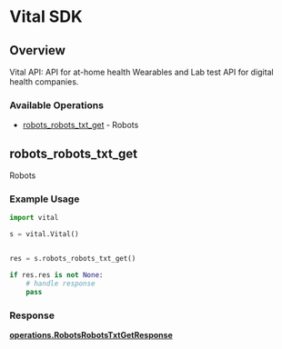 # Vital SDK


## Overview

Vital API: API for at-home health Wearables and Lab test API for digital health companies.

### Available Operations

* [robots_robots_txt_get](#robots_robots_txt_get) - Robots

## robots_robots_txt_get

Robots

### Example Usage

```python
import vital

s = vital.Vital()


res = s.robots_robots_txt_get()

if res.res is not None:
    # handle response
    pass
```


### Response

**[operations.RobotsRobotsTxtGetResponse](../../models/operations/robotsrobotstxtgetresponse.md)**

